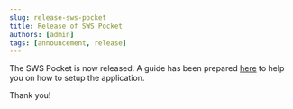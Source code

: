 ```yaml
---
slug: release-sws-pocket
title: Release of SWS Pocket
authors: [admin]
tags: [announcement, release]
---
```


The SWS Pocket is now released. A guide has been prepared [here](/docs/faq/students/setup-sws-pocket) to help you on how to setup the application.

Thank you!
